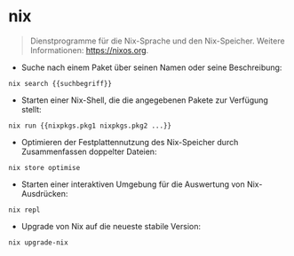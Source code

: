 # nix

> Dienstprogramme für die Nix-Sprache und den Nix-Speicher.
> Weitere Informationen: <https://nixos.org>.

- Suche nach einem Paket über seinen Namen oder seine Beschreibung:

`nix search {{suchbegriff}}`

- Starten einer Nix-Shell, die die angegebenen Pakete zur Verfügung stellt:

`nix run {{nixpkgs.pkg1 nixpkgs.pkg2 ...}}`

- Optimieren der Festplattennutzung des Nix-Speicher durch Zusammenfassen doppelter Dateien:

`nix store optimise`

- Starten einer interaktiven Umgebung für die Auswertung von Nix-Ausdrücken:

`nix repl`

- Upgrade von Nix auf die neueste stabile Version:

`nix upgrade-nix`
